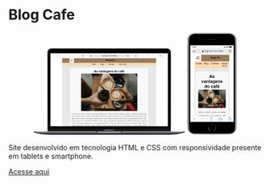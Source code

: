 # Blog Cafe

<div align=center>
    <img src="./arquivosAuxiliares/imagens/Macbook.png" width=300>
    <img src="./arquivosAuxiliares/imagens/iPhone-SE.png" width=100>
    
</div>

Site desenvolvido em tecnologia HTML e CSS com responsividade presente em tablets e smartphone.

[Acesse aqui](https://vitor237.github.io/Atividade-5/)